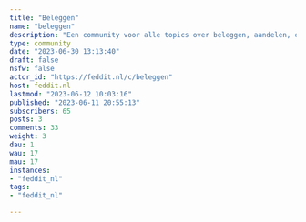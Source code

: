 ```yaml
---
title: "Beleggen" 
name: "beleggen"
description: "Een community voor alle topics over beleggen, aandelen, opties, obligaties, brokers, etc."
type: community
date: "2023-06-30 13:13:40"
draft: false
nsfw: false
actor_id: "https://feddit.nl/c/beleggen"
host: feddit.nl
lastmod: "2023-06-12 10:03:16"
published: "2023-06-11 20:55:13"
subscribers: 65
posts: 3
comments: 33
weight: 3
dau: 1
wau: 17
mau: 17
instances:
- "feddit_nl"
tags: 
- "feddit_nl"

---
```

